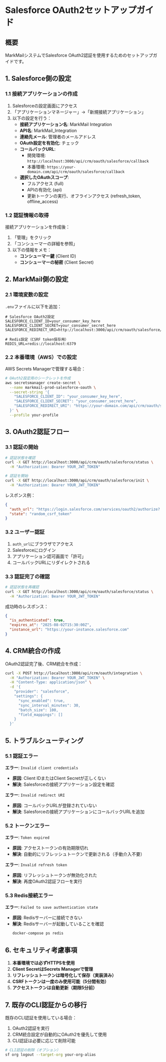 # Salesforce OAuth2セットアップガイド

## 概要

MarkMailシステムでSalesforce OAuth2認証を使用するためのセットアップガイドです。

## 1. Salesforce側の設定

### 1.1 接続アプリケーションの作成

1. Salesforceの設定画面にアクセス
2. 「アプリケーションマネージャー」→「新規接続アプリケーション」
3. 以下の設定を行う：
   - **接続アプリケーション名**: MarkMail Integration
   - **API名**: MarkMail_Integration
   - **連絡先メール**: 管理者のメールアドレス
   - **OAuth設定を有効化**: チェック
   - **コールバックURL**:
     - 開発環境: `http://localhost:3000/api/crm/oauth/salesforce/callback`
     - 本番環境: `https://your-domain.com/api/crm/oauth/salesforce/callback`
   - **選択したOAuthスコープ**:
     - フルアクセス (full)
     - APIの有効化 (api)
     - 更新トークンの実行、オフラインアクセス (refresh_token, offline_access)

### 1.2 認証情報の取得

接続アプリケーションを作成後：

1. 「管理」をクリック
2. 「コンシューマーの詳細を参照」
3. 以下の情報をメモ：
   - **コンシューマー鍵** (Client ID)
   - **コンシューマーの秘密** (Client Secret)

## 2. MarkMail側の設定

### 2.1 環境変数の設定

`.env`ファイルに以下を追加：

```env
# Salesforce OAuth2設定
SALESFORCE_CLIENT_ID=your_consumer_key_here
SALESFORCE_CLIENT_SECRET=your_consumer_secret_here
SALESFORCE_REDIRECT_URI=http://localhost:3000/api/crm/oauth/salesforce/callback

# Redis設定（CSRF token保存用）
REDIS_URL=redis://localhost:6379
```

### 2.2 本番環境（AWS）での設定

AWS Secrets Managerで管理する場合：

```bash
# OAuth2設定用のシークレットを作成
aws secretsmanager create-secret \
  --name markmail-prod-salesforce-oauth \
  --secret-string '{
    "SALESFORCE_CLIENT_ID": "your_consumer_key_here",
    "SALESFORCE_CLIENT_SECRET": "your_consumer_secret_here",
    "SALESFORCE_REDIRECT_URI": "https://your-domain.com/api/crm/oauth/salesforce/callback"
  }' \
  --profile your-profile
```

## 3. OAuth2認証フロー

### 3.1 認証の開始

```bash
# 認証状態を確認
curl -X GET http://localhost:3000/api/crm/oauth/salesforce/status \
  -H "Authorization: Bearer YOUR_JWT_TOKEN"

# 認証を開始
curl -X GET http://localhost:3000/api/crm/oauth/salesforce/init \
  -H "Authorization: Bearer YOUR_JWT_TOKEN"
```

レスポンス例：

```json
{
  "auth_url": "https://login.salesforce.com/services/oauth2/authorize?...",
  "state": "random_csrf_token"
}
```

### 3.2 ユーザー認証

1. `auth_url`にブラウザでアクセス
2. Salesforceにログイン
3. アプリケーション認可画面で「許可」
4. コールバックURLにリダイレクトされる

### 3.3 認証完了の確認

```bash
# 認証状態を再確認
curl -X GET http://localhost:3000/api/crm/oauth/salesforce/status \
  -H "Authorization: Bearer YOUR_JWT_TOKEN"
```

成功時のレスポンス：

```json
{
  "is_authenticated": true,
  "expires_at": "2025-08-02T15:30:00Z",
  "instance_url": "https://your-instance.salesforce.com"
}
```

## 4. CRM統合の作成

OAuth2認証完了後、CRM統合を作成：

```bash
curl -X POST http://localhost:3000/api/crm/oauth/integration \
  -H "Authorization: Bearer YOUR_JWT_TOKEN" \
  -H "Content-Type: application/json" \
  -d '{
    "provider": "salesforce",
    "settings": {
      "sync_enabled": true,
      "sync_interval_minutes": 30,
      "batch_size": 100,
      "field_mappings": []
    }
  }'
```

## 5. トラブルシューティング

### 5.1 認証エラー

**エラー**: `Invalid client credentials`

- **原因**: Client IDまたはClient Secretが正しくない
- **解決**: Salesforceの接続アプリケーション設定を確認

**エラー**: `Invalid redirect URI`

- **原因**: コールバックURLが登録されていない
- **解決**: Salesforceの接続アプリケーションにコールバックURLを追加

### 5.2 トークンエラー

**エラー**: `Token expired`

- **原因**: アクセストークンの有効期限切れ
- **解決**: 自動的にリフレッシュトークンで更新される（手動介入不要）

**エラー**: `Invalid refresh token`

- **原因**: リフレッシュトークンが無効化された
- **解決**: 再度OAuth2認証フローを実行

### 5.3 Redis接続エラー

**エラー**: `Failed to save authentication state`

- **原因**: Redisサーバーに接続できない
- **解決**: Redisサーバーが起動していることを確認
  ```bash
  docker-compose ps redis
  ```

## 6. セキュリティ考慮事項

1. **本番環境では必ずHTTPSを使用**
2. **Client SecretはSecrets Managerで管理**
3. **リフレッシュトークンは暗号化して保存（実装済み）**
4. **CSRFトークンは一度のみ使用可能（5分間有効）**
5. **アクセストークンは自動更新（期限5分前）**

## 7. 既存のCLI認証からの移行

既存のCLI認証を使用している場合：

1. OAuth2認証を実行
2. CRM統合設定が自動的にOAuth2を優先して使用
3. CLI認証は必要に応じて削除可能

```bash
# CLI認証の削除（オプション）
sf org logout --target-org your-org-alias
```
